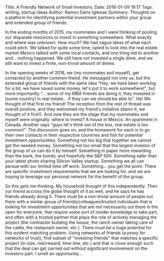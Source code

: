 Title: A Friendly Network of Small Investors.
Date: 2016-01-09 19:17
Tags: writing, startup ideas
Author: Ramon Dario Iglesias
Summary: Thoughts on a platform for identifying potential investment partners within your group and extended group of friends.

In the ending months of 2015, my roommates and I were thinking of pooling our disparate resources to invest in something somewhere. What exactly and where was unknown. How much? We had vague ideas of what each could pitch. We talked for quite some time, opted to look into the real estate market Mexico talked with some local contacts, and one thing led to another and... nothing happened. We still have not invested a single dime, and we still want to invest a finite, non-trivial amount of dimes.

In the opening weeks of 2016, we (my roommates and myself), get contacted by another common friend. He messaged not only us, but the extended group of friends with the same idea "Hey, we have been working for a bit, we have saved some money, let's put it to work somewhere!", but more importantly "... some of my MBA friends are doing it, they invested in [some country] in real estate... if they can we should be able to". Ha! We thought of that first my friend! The reception from the rest of thread was overall positive, and they welcomed my friend's initiative (damn it, we thought of it first!). And now they are the stage that my roommates and myself were originally: where to invest? A house in Mexico. An apartment in Canada. Another says "guys let's think out of the box, real estate is too common!". The discussion goes on, and the homework for each is to go their own contacts in their respective countries and fish for potential investment opportunities. Something not too big that together we cannot get the needed money. Something not too small that the largest investor of the group of us can do it by himself. Something in paper more rewarding than the bank, the bonds, and hopefully the S&P 500. Something safer than your latest photo sharing Silicon Valley startup. Something we all can persue with our limited time off work. Something... you get the point. There are specific investment requirements that we are looking for, and we are hoping to leverage our personal network for the benefit of the group.

So this gets me thinking. My household thought of this independently. Then our friend accross the globe thought of it as well, and he says he has friends already doing it. There must be a non-trivial amount of people out there with a similar group of friends/colleagues/*trusted* individuals that is looking for investment opportunities that are not necessarily out there in the open for everyone, that require some sort of insider knowledge to take part, and often with a *trusted* partner that plays the role of actively managing the project (the contractor building the house, the ranch owner taking care of the cattle, the restaurant owner, etc.). There must be a *huge* potential for this evident matching problem. Using networks of friends (a proxy for networks of trust), find subset of "investing friends" that matches a specific project (in size, risk/reward, time-line, etc.) and that is close enough such that the deal can get carried out without significant involvement on the investors part. I smell an opportunity...